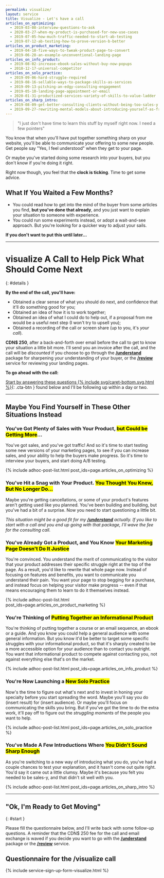 ```yaml
---
permalink: visualize/
layout: service
title: Visualize - Let's have a call
articles_on_optimizing:
  - 2019-03-08-interview-questions-to-ask
  - 2020-03-27-when-my-product-is-purchased-for-new-use-cases
  - 2019-07-05-how-much-traffic-needed-to-start-ab-testing
  - 2019-07-12-ab-testing-how-to-prove-version-b-better
articles_on_product_marketing:
  - 2019-04-18-five-ways-to-tweak-product-page-to-convert
  - 2019-06-28-an-example-unconventional-landing-page
articles_on_info_product:
  - 2019-08-02-increase-ebook-sales-without-buy-now-popups
  - 2018-12-17-universal-competitor
articles_on_solo_practice:
  - 2019-09-06-hard-struggle-required
  - 2019-08-16-sellable-ways-to-package-skills-as-services
  - 2019-09-13-pitching-an-edgy-consulting-engagement
  - 2019-05-10-landing-page-appointment-or-email
  - 2020-01-31-productized-services-variety-of-skills-to-value-ladder
articles_on_sharp_intro:
  - 2019-08-09-get-better-consulting-clients-without-being-too-sales-y  
  - 2019-09-27-rewriting-mental-models-about-introducing-yourself-as-freelancer
---
```


<div class="pitch-lead-up" markdown="1">

<div class="situation-quotes" markdown="1">

> "I just don't have time to learn this stuff by myself right now. I need a few pointers"

</div>

<div class="pitch-lead-up-block" markdown="1">

You know that when you'll have put together something sharp on your website, you'll be able to communicate your offering to some new people. Get people say "Yes, I feel understood" when they get to your page.

Or maybe you've started doing some research into your buyers, but you don't know if you're doing it right.

Right now though, you feel that the **clock is ticking**. Time to get some advice.

</div>

<div class="pitch-lead-up-block" markdown="1">

<aside markdown="1">

## What If You Waited a Few Months?

* You could read how to get into the mind of the buyer from some articles you find, **but you've done that already**, and you just want to explain your situation to someone with experience.
* You could run some experiments instead, or adopt a wait-and-see approach. But you're looking for a quicker way to adjust your sails.

</aside>

</div>

<div class="pitch-lead-up-block" markdown="1">

**If you don't want to put this until later...**

</div>

</div>

---

<div class="pitch-solution" markdown="1">

# <span class="service-slug">visualize</span> A Call to Help Pick What Should Come Next
{: #details }

**By the end of the call, you'll have:**

* Obtained a clear sense of what you should do next, and confidence that it'll do something good for you;
* Obtained an idea of how it is to work together;
* Obtained an idea of what I could do to help out, if a proposal from me would be a useful next step (I won't try to upsell you);
* Obtained a recording of the call or screen share (up to you, it's _your call_).

**CDN$&nbsp;250**, after a back-and-forth over email before the call to get to know your situation a little bit more. I'll send you an invoice after the call, and the call will be _discounted_ if you choose to go through the **[/understand](/understand)** package for sharpening your understanding of your buyer, or the **[/review](/review)** service for reviewing your landing pages.

**To go ahead with the call:**

[Start by answering these questions {% include svg/caret-bottom.svg.html %}](#start){: .cta-btn } found below and I'll be following up within a day or two.

</div>

---

## Maybe You Find Yourself in These Other Situations Instead

### You've Got Plenty of Sales with Your Product, <mark>but Could be Getting More</mark>...

You've got sales, and you've got traffic! And so it's time to start testing some new versions of your marketing pages, to see if you can increase sales, and your ability to help the buyers make progress. So it's time to interview your buyers, and start doing A/B testing.

  {% include adhoc-post-list.html post_ids=page.articles_on_optimizing %}

### You've Hit a Snag with Your Product. <mark>You Thought You Knew, But No Longer Do...</mark>

Maybe you're getting cancellations, or some of your product's features aren't getting used like you planned. You've been building and building, but you've had a bit of a surprise. Now you need to start questioning a little bit.

_This situation might be a good fit for my **[/understand](/understand)** actually. If you like to start with a call and you end up going with that package, I'll wave the fee for the consulting call._

### You've Already Got a Product, and You Know <mark>Your Marketing Page Doesn't Do It Justice</mark>

You're convinced. You understand the merit of communicating to the visitor that your product addresses their specific struggle right at the top of the page. As a result, you'd like to rewrite that whole page now. Instead of focusing on features and benefits, you want to communicate you understand their pain. You want your page to stop begging for a purchase, and instead focus on helping your visitor make progress -- even if that means encouraging them to learn to do it themselves instead.

  {% include adhoc-post-list.html post_ids=page.articles_on_product_marketing %}

### You're Thinking of <mark>Putting Together an Informational Product</mark>

You're thinking of putting together a course or an email sequence, an ebook or a guide. And you know you could help a general audience with some general information. But you know it'd be better to target some specific struggles with your informational product, so that it's sharply created to be a more accessible option for your audience than to contact you outright. You want that informational product to compete against contacting you, not against everything else that's on the market.

  {% include adhoc-post-list.html post_ids=page.articles_on_info_product %}

### You're Now Launching a <mark>New Solo Practice</mark>

Now's the time to figure out what's next and to invest in honing your specialty before you start spreading the word. Maybe you'll say you do (insert result) for (insert audience). Or maybe you'll focus on communicating the skills you bring. But if you've got the time to do the extra work, it'll pay off to figure out the _struggling moments_ of the people you want to help.

  {% include adhoc-post-list.html post_ids=page.articles_on_solo_practice %}

### You've Made A Few Introductions Where <mark>You Didn't Sound Sharp Enough</mark>

As you're switching to a new way of introducing what you do, you've had a couple chances to test your explanation, and it hasn't come out quite right. You'd say it came out a little clumsy. Maybe it's because you felt you needed to be sales-y, and that didn't sit well with you.

  {% include adhoc-post-list.html post_ids=page.articles_on_sharp_intro %}

---

## "Ok, I'm Ready to Get Moving"
{: #start }

Please fill the questionnaire below, and I'll write back with some follow-up questions. A reminder that the CDN$&nbsp;250 fee for the call and email exchange is waved if you decide you want to go with the **[/understand](/understand)** package or the **[/review](/review)** service.

## Questionnaire for the /visualize call

{% include service-sign-up-form-visualize.html %}
